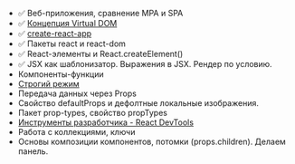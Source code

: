 - ✅ Веб-приложения, сравнение MPA и SPA
- ✅ [Концепция Virtual DOM](https://illustrated.dev/react-vdom)
- ✅ [create-react-app](https://create-react-app.dev/)
- ✅ Пакеты react и react-dom
- ✅ React-элементы и React.createElement()
- ✅ JSX как шаблонизатор. Выражения в JSX. Рендер по условию.
- Компоненты-функции
- [Строгий режим](https://ru.reactjs.org/docs/strict-mode.html)
- Передача данных через Props
- Свойство defaultProps и дефолтные локальные изображения.
- Пакет prop-types, свойство propTypes
- [Инструменты разработчика - React DevTools](http://fecore.net.ua/books/rq7s2k-react/lesson-01/#react-devtools)
- Работа с коллекциями, ключи
- Основы композиции компонентов, потомки (props.children). Делаем панель.
